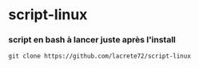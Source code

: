 # script-linux

### script en bash à lancer juste après l'install
```
git clone https://github.com/lacrete72/script-linux

```

### 
